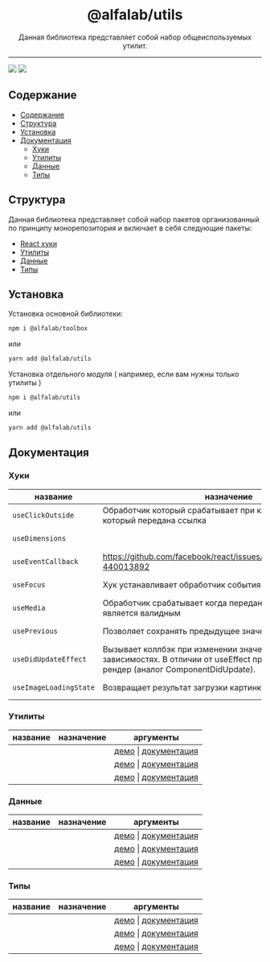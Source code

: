 <div align="center">
    <h1>@alfalab/utils</h1>
    <div>Данная библиотека представляет собой набор общеиспользуемых утилит.</div>
</div>

<hr />

<img src="https://github.com/alfa-laboratory/utils/workflows/Tests/badge.svg" /> ![](https://badgen.net/npm/v/@alfalab/utils)

## Содержание

- [Содержание](#содержание)
- [Структура](#структура)
- [Установка](#установка)
- [Документация](#документация)
  - [Хуки](#хуки)
  - [Утилиты](#утилиты)
  - [Данные](#данные)
  - [Типы](#типы)

## Структура
Данная библиотека представляет собой набор пакетов организованный по принципу монорепозитория и включает в себя следующие пакеты:

- [React хуки](https://github.com/alfa-laboratory/utils/tree/develop/packages/data)
- [Утилиты](https://github.com/alfa-laboratory/utils/tree/develop/packages/utils)
- [Данные](https://github.com/alfa-laboratory/utils/tree/develop/packages/data)
- [Типы](https://github.com/alfa-laboratory/utils/tree/develop/packages/types)

## Установка

Установка основной библиотеки:

```bash
npm i @alfalab/toolbox
```

или

```bash
yarn add @alfalab/utils
```

Установка отдельного модуля ( например, если вам нужны только утилиты )

```bash
npm i @alfalab/utils
```

или

```bash
yarn add @alfalab/utils
```

## Документация

### Хуки

| название | назначение |   ссылки  |
|----------|------------|-----------|
| `useClickOutside` | Обработчик который срабатывает при клике вне контейнера на который передана ссылка | [демо]() \| [документация](https://github.com/alfa-laboratory/utils/blob/develop/packages/hooks/src/useClickOutside/docs.md) |
| `useDimensions` |            | [демо]() \| [документация](https://github.com/alfa-laboratory/utils/blob/develop/packages/hooks/src/useDimensions/docs.md) |
| `useEventCallback` | https://github.com/facebook/react/issues/14099#issuecomment-440013892 | [демо]() \| - |
| `useFocus` | Хук устанавливает обработчик события на focusin и focusout | [демо]() \| [документация](https://github.com/alfa-laboratory/utils/blob/develop/packages/hooks/src/useFocus/docs.md) |
| `useMedia` | Обработчик срабатывает когда переданный медиа запрос является валидным | [демо]() \| [документация](https://github.com/alfa-laboratory/utils/blob/develop/packages/hooks/src/useMedia/docs.md) |
| `usePrevious` | Позволяет сохранять предыдущее значение до рендера | [демо]() \| [документация](https://github.com/alfa-laboratory/utils/blob/develop/packages/hooks/src/usePrevious/docs.md) |
| `useDidUpdateEffect` | Вызывает коллбэк при изменении значений, переданных в зависимостях. В отличии от useEffect пропускает начальный рендер (аналог ComponentDidUpdate). | []() \| [документация](https://github.com/alfa-laboratory/utils/blob/develop/packages/hooks/src/usePrevious/docs.md) |
| `useImageLoadingState` | Возвращает результат загрузки картинки. | []() \| [документация](https://github.com/alfa-laboratory/utils/blob/develop/packages/hooks/src/useImageLoadingState/docs.md) |

### Утилиты

| название | назначение | аргументы |
|----------|------------|-----------|
|          |            | [демо]() \| [документация]() |
|          |            | [демо]() \| [документация]() |
|          |            | [демо]() \| [документация]() |

### Данные

| название | назначение | аргументы |
|----------|------------|-----------|
|          |            | [демо]() \| [документация]() |
|          |            | [демо]() \| [документация]() |
|          |            | [демо]() \| [документация]() |

### Типы

| название | назначение | аргументы |
|----------|------------|-----------|
|          |            | [демо]() \| [документация]() |
|          |            | [демо]() \| [документация]() |
|          |            | [демо]() \| [документация]() |